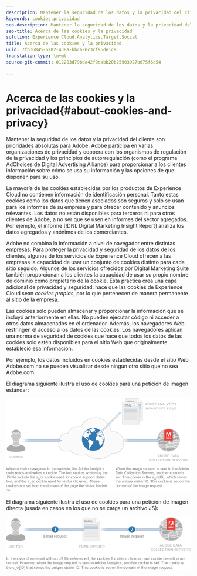 ```yaml
---
description: Mantener la seguridad de los datos y la privacidad del cliente son prioridades absolutas para Adobe. Adobe participa en varias organizaciones de privacidad y coopera con los organismos de regulación de la privacidad y los principios de autorregulación (como el programa AdChoices de Digital Advertising Alliance) para proporcionar a los clientes información sobre cómo se usa su información y las opciones de que disponen para su uso.
keywords: cookies,privacidad
seo-description: Mantener la seguridad de los datos y la privacidad del cliente son prioridades absolutas para Adobe. Adobe participa en varias organizaciones de privacidad y coopera con los organismos de regulación de la privacidad y los principios de autorregulación (como el programa AdChoices de Digital Advertising Alliance) para proporcionar a los clientes información sobre cómo se usa su información y las opciones de que disponen para su uso.
seo-title: Acerca de las cookies y la privacidad
solution: Experience Cloud,Analytics,Target,Social
title: Acerca de las cookies y la privacidad
uuid: 7fb36845-6282-438a-bbc6-0c3cf95de1c9
translation-type: tm+mt
source-git-commit: 012283d79bda42f9dabb20b25903927b075f6d54

---
```



# Acerca de las cookies y la privacidad{#about-cookies-and-privacy}

Mantener la seguridad de los datos y la privacidad del cliente son prioridades absolutas para Adobe. Adobe participa en varias organizaciones de privacidad y coopera con los organismos de regulación de la privacidad y los principios de autorregulación (como el programa AdChoices de Digital Advertising Alliance) para proporcionar a los clientes información sobre cómo se usa su información y las opciones de que disponen para su uso.

La mayoría de las cookies establecidas por los productos de Experience Cloud no contienen información de identificación personal. Tanto estas cookies como los datos que tienen asociados son seguros y solo se usan para los informes de su empresa y para ofrecer contenido y anuncios relevantes. Los datos no están disponibles para terceros ni para otros clientes de Adobe, a no ser que se usen en informes del sector agregados. Por ejemplo, el informe [!DNL Digital Marketing Insight Report] analiza los datos agregados y anónimos de los comerciantes.

Adobe no combina la información a nivel de navegador entre distintas empresas. Para proteger la privacidad y seguridad de los datos de los clientes, algunos de los servicios de Experience Cloud ofrecen a las empresas la capacidad de usar un conjunto de cookies distinto para cada sitio seguido. Algunos de los servicios ofrecidos por Digital Marketing Suite también proporcionan a los clientes la capacidad de usar su propio nombre de dominio como propietario de la cookie. Esta práctica crea una capa adicional de privacidad y seguridad: hace que las cookies de Experience Cloud sean *cookies propias*, por lo que pertenecen de manera permanente al sitio de la empresa.

Las cookies solo pueden almacenar y proporcionar la información que se incluyó anteriormente en ellas. No pueden ejecutar código ni acceder a otros datos almacenados en el ordenador. Además, los navegadores Web restringen el acceso a los datos de las cookies. Los navegadores aplican una norma de seguridad de cookies que hace que todos los datos de las cookies solo estén disponibles para el sitio Web que originalmente estableció esa información.

Por ejemplo, los datos incluidos en cookies establecidas desde el sitio Web Adobe.com no se pueden visualizar desde ningún otro sitio que no sea Adobe.com.

El diagrama siguiente ilustra el uso de cookies para una petición de imagen estándar:

![](assets/CookiesProcessGraphic-01.png)

El diagrama siguiente ilustra el uso de cookies para una petición de imagen directa (usada en casos en los que no se carga un archivo JS):

![](assets/CookiesProcessGraphic2.png)

